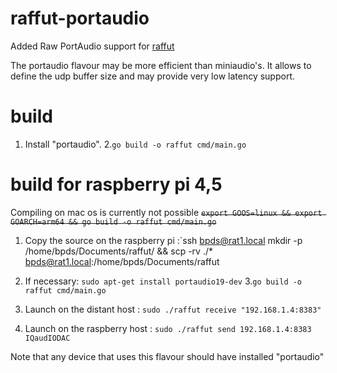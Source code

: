 # raffut-portaudio
Added Raw PortAudio support for [raffut](https://github.com/benoit-pereira-da-silva/raffut)

The portaudio flavour may be more efficient than miniaudio's.
It allows to define the udp buffer size and may provide very low latency support.

# build
1. Install "portaudio".
2.`go build -o raffut cmd/main.go`

# build for raspberry pi 4,5 

Compiling on mac os is currently not possible ~~`export GOOS=linux && export GOARCH=arm64 && go build -o raffut cmd/main.go`~~

1. Copy the source on the raspberry pi :`ssh bpds@rat1.local mkdir -p /home/bpds/Documents/raffut/ && scp -rv ./*  bpds@rat1.local:/home/bpds/Documents/raffut
2. If necessary: `sudo apt-get install portaudio19-dev`
3.`go build -o raffut cmd/main.go`


1. Launch on the distant host :  `sudo ./raffut receive "192.168.1.4:8383"`
2. Launch on the raspberry host : `sudo ./raffut send 192.168.1.4:8383 IQaudIODAC`

Note that any device that uses this flavour should have installed "portaudio"
